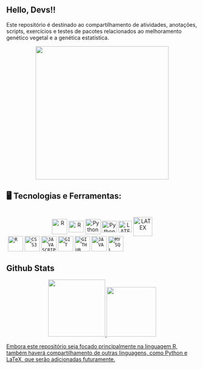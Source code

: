 ## Hello, Devs!!
Este repositório é destinado ao compartilhamento de atividades, anotações, scripts, exercícios e testes de pacotes relacionados ao melhoramento genético vegetal e a genética estatística. 

<p align="center">
  <img src="https://super.abril.com.br/wp-content/uploads/2016/09/super_imggato_digitando_0.gif" width="350">
</p>

## 🖥️ Tecnologias e Ferramentas:
<div align="center" style="display: inline_block"><br>
  <img align="center" alt="R" height="40" width="40" src="https://cdn.jsdelivr.net/gh/devicons/devicon@latest/icons/r/r-original.svg"/>
  <img align="center" alt="R" height="30" width="40" src="https://cdn.jsdelivr.net/gh/devicons/devicon@latest/icons/rstudio/rstudio-original.svg"/>
  <img align="center" alt="Python" height="40" width="40" src="https://cdn.jsdelivr.net/gh/devicons/devicon@latest/icons/python/python-original.svg"/>
  <img align="center" alt="Python" height="30" width="40" src="https://cdn.jsdelivr.net/gh/devicons/devicon@latest/icons/spyder/spyder-original.svg"/>
    <img align="center" alt="LATEX" height="30" width="35" src="https://icongr.am/entypo/bar-graph.svg?size=128&color=ffffff"></img>
  <img align="center" alt="LATEX" height="50" width="50" src="https://devicon-website.vercel.app/api/latex/original.svg?color=%23FFFFFF"></img>
</div>

<img>
<code><img width="40px" src="https://cdn.jsdelivr.net/gh/devicons/devicon/icons/r/r-original-wordmark.svg" title = "R"/></code>
<code><img width="40px" src="https://cdn.jsdelivr.net/gh/devicons/devicon/icons/css3/css3-original-wordmark.svg" title = "CSS3"/></code>
<code><img width="40px" src="https://cdn.jsdelivr.net/gh/devicons/devicon/icons/javascript/javascript-original.svg" title = "JAVASCRIPT"/></code>
<code><img width="40px" src="https://cdn.jsdelivr.net/gh/devicons/devicon/icons/git/git-original.svg" title = "GIT"/></code>
<code><img width="40px" src="https://cdn.jsdelivr.net/gh/devicons/devicon/icons/github/github-original.svg" title = "GITHUB"/></code>
<code><img width="40px" src="https://cdn.jsdelivr.net/gh/devicons/devicon/icons/java/java-original.svg" title = "JAVA"/></code>
<code><img width="40px" src="https://cdn.jsdelivr.net/gh/devicons/devicon/icons/mysql/mysql-original.svg" title = "MYSQL"/></code>




## Github Stats
<div align="center">
<a href="https://github.com/Amatiussi"> 
    <img height="150em" src="https://github-readme-stats.vercel.app/api?username=Amatiussi&count_private=true&include_all_commits=true&show_icons=true&theme=dracula&hide_border=false&show_owner=true"/>
    <img height="130em" src="https://github-readme-stats.vercel.app/api/top-langs/?username=Amatiussi&theme=dracula&hide_border=false&&layout=compact"/>
</div>



Embora este repositório seja focado principalmente na linguagem R, também haverá compartilhamento de outras linguagens, como Python e LaTeX, que serão adicionadas futuramente.



